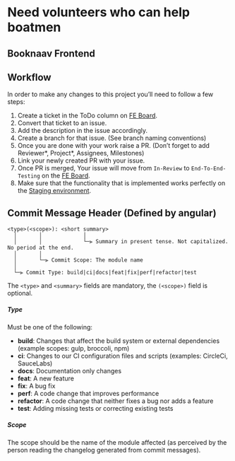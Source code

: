 # Need volunteers who can help boatmen

## Booknaav Frontend

## Workflow

In order to make any changes to this project you’ll need to follow a few steps:

1. Create a ticket in the ToDo column on [FE Board](https://github.com/orgs/Booknav/projects/1/views/3).
2. Convert that ticket to an issue.
3. Add the description in the issue accordingly.
4. Create a branch for that issue. (See branch naming conventions)
5. Once you are done with your work raise a PR. (Don’t forget to add Reviewer*, Project*, Assignees, Milestones)
6. Link your newly created PR with your issue.
7. Once PR is merged, Your issue will move from `In-Review` to `End-To-End-Testing` on the [FE Board](https://github.com/orgs/Booknav/projects/1/views/3).
8. Make sure that the functionality that is implemented works perfectly on the [Staging environment](https://localhost:3000/).

## <a name=“commit-header”></a>Commit Message Header (Defined by angular)

```
<type>(<scope>): <short summary>
  │       │             │
  │       │             └─⫸ Summary in present tense. Not capitalized. No period at the end.
  │       │
  │       └─⫸ Commit Scope: The module name
  │
  └─⫸ Commit Type: build|ci|docs|feat|fix|perf|refactor|test
```

The `<type>` and `<summary>` fields are mandatory, the `(<scope>)` field is optional.

##### Type

Must be one of the following:

- **build**: Changes that affect the build system or external dependencies (example scopes: gulp, broccoli, npm)
- **ci**: Changes to our CI configuration files and scripts (examples: CircleCi, SauceLabs)
- **docs**: Documentation only changes
- **feat**: A new feature
- **fix**: A bug fix
- **perf**: A code change that improves performance
- **refactor**: A code change that neither fixes a bug nor adds a feature
- **test**: Adding missing tests or correcting existing tests

##### Scope

The scope should be the name of the module affected (as perceived by the person reading the changelog generated from commit messages).
